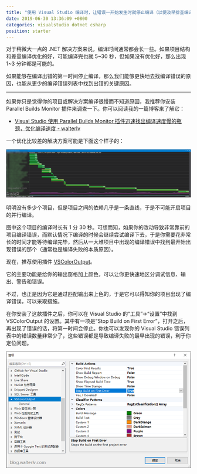 ```yaml
---
title: "使用 Visual Studio 编译时，让错误一开始发生时就停止编译（以便及早排查编译错误节省时间）"
date: 2019-06-30 13:36:09 +0800
categories: visualstudio dotnet csharp
position: starter
---
```


对于稍微大一点的 .NET 解决方案来说，编译时间通常都会长一些。如果项目结构和差量编译优化的好，可能编译完也就 5~30 秒，但如果没有优化好，那么出现 1~3 分钟都是可能的。

如果能够在编译出错的第一时间停止编译，那么我们能够更快地去找编译错误的原因，也能从更少的编译错误列表中找到出错的关键原因。

---

如果你只是觉得你的项目或解决方案编译很慢而不知道原因，我推荐你安装 Parallel Builds Monitor 插件来调查一下。你可以阅读我的一篇博客来了解它：

- [Visual Studio 使用 Parallel Builds Monitor 插件迅速找出编译速度慢的瓶颈，优化编译速度 - walterlv](/post/visual-studio-extension-parallel-builds-monitor)

一个优化比较差的解决方案可能是下面这个样子的：

![优化比较差的解决方案的编译甘特图](/static/posts/2019-06-30-13-28-01.png)

明明没有多少个项目，但是项目之间的依赖几乎是一条直线，于是不可能开启项目的并行编译。

图中这个项目的编译时长有 1 分 30 秒。可想而知，如果你的改动导致非常靠前的项目编译错误，而默认情况下编译的时候会继续尝试编译下去，于是你需要花非常长的时间才能等待编译完毕，然后从一大堆项目中出现的编译错误中找到最开始出现错误的那个（通常也是编译失败的本质原因）。

现在，推荐使用插件 [VSColorOutput](https://marketplace.visualstudio.com/items?itemName=MikeWard-AnnArbor.VSColorOutput)。

它的主要功能是给你的输出窗格加上颜色，可以让你更快速地区分调试信息、输出、警告和错误。

不过，也正是因为它是通过匹配输出来上色的，于是它可以得知你的项目出现了编译错误，可以采取措施。

在你安装了这款插件之后，你可以在 Visual Studio 的“工具”->“设置”中找到 VSColorOutput 的设置。其中有一项是“Stop Build on First Error”，打开之后，再出现了错误的话，将第一时间会停止。你也可以发现你的 Visual Studio 错误列表中的错误数量非常少了，这些错误都是导致编译失败的最早出现的错误，利于你定位问题。

![VSColorOutput 的设置](/static/posts/2019-06-30-13-32-45.png)
